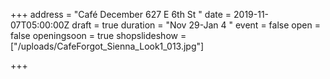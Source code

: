 +++
address = "Café December 627 E 6th St "
date = 2019-11-07T05:00:00Z
draft = true
duration = "Nov 29-Jan 4 "
event = false
open = false
openingsoon = true
shopslideshow = ["/uploads/CafeForgot_Sienna_Look1_013.jpg"]

+++
